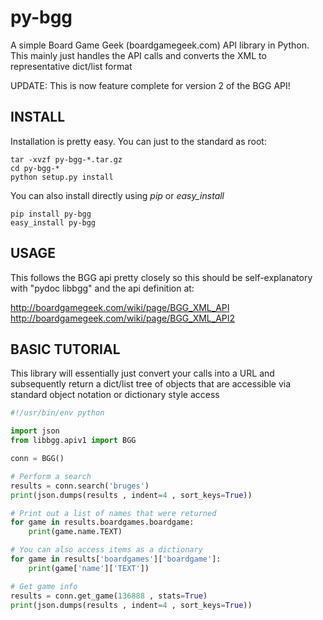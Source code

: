 # py-bgg #

A simple Board Game Geek (boardgamegeek.com) API library in Python.  
This mainly just handles the API calls and converts the XML to 
representative dict/list format

UPDATE: This is now feature complete for version 2 of the BGG API!

## INSTALL ##

Installation is pretty easy.  You can just to the standard as root:

    tar -xvzf py-bgg-*.tar.gz
    cd py-bgg-*
    python setup.py install

You can also install directly using *pip* or *easy_install*
    
    pip install py-bgg
    easy_install py-bgg

## USAGE ##

This follows the BGG api pretty closely so this should be self-explanatory
with "pydoc libbgg" and the api definition at:

http://boardgamegeek.com/wiki/page/BGG_XML_API  
http://boardgamegeek.com/wiki/page/BGG_XML_API2

## BASIC TUTORIAL ##

This library will essentially just convert your calls into a URL and
subsequently return a dict/list tree of objects that are accessible via
standard object notation or dictionary style access

```python
#!/usr/bin/env python

import json
from libbgg.apiv1 import BGG

conn = BGG()

# Perform a search
results = conn.search('bruges')
print(json.dumps(results , indent=4 , sort_keys=True))

# Print out a list of names that were returned
for game in results.boardgames.boardgame:
    print(game.name.TEXT)

# You can also access items as a dictionary
for game in results['boardgames']['boardgame']:
    print(game['name']['TEXT'])

# Get game info
results = conn.get_game(136888 , stats=True)
print(json.dumps(results , indent=4 , sort_keys=True))
```
